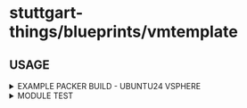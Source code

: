 # stuttgart-things/blueprints/vmtemplate

## USAGE

<details><summary>EXAMPLE PACKER BUILD - UBUNTU24 VSPHERE</summary>

```bash
export VAULT_TOKEN=<REPLACEME>
export VAULT_ROLE_ID=<REPLACEME>
export VAULT_SECRET_ID=<REPLACEME>

dagger call -m vmtemplate bake \
--packer-config-dir stuttgart-things/packer/builds/ubuntu24-labda-vsphere/ \
--packer-config ubuntu24-base-os.pkr.hcl \
--packer-version 1.13.1 \
--vault-addr https://vault-vsphere.example.com:8200 \
--vault-token env:VAULT_TOKEN \
--vault-role-id env:VAULT_ROLE_ID \
--vault-secret-id env:VAULT_SECRET_ID \
--progress plain -vv -vv 2>&1 |tee /tmp/packer-log-local.txt
```

</details>

<details><summary>MODULE TEST</summary>

```bash
dagger call -m vmtemplate bake \
--packer-config-dir tests/vmtemplate/hello \
--packer-config hello.pkr.hcl \
--packer-version 1.13.1 \
--progress plain -vv
```

</details>

